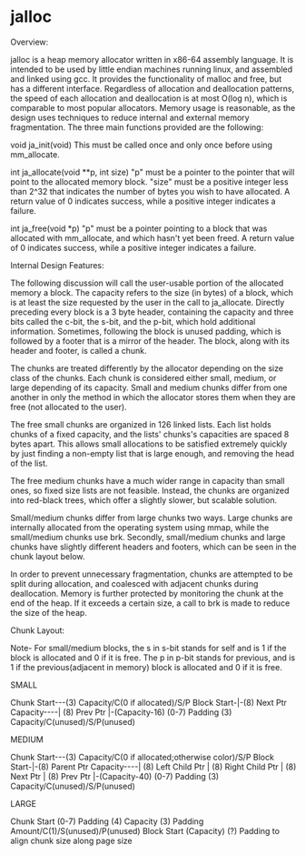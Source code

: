 # jalloc

Overview:

jalloc is a heap memory allocator written in x86-64 assembly language.  It is 
intended to be used by little endian machines running linux, and assembled
and linked using gcc.  It provides the functionality of malloc and free, but
has a different interface.  Regardless of allocation and deallocation patterns,
the speed of each allocation and deallocation is at most O(log n), which is 
comparable to most popular allocators.  Memory usage is reasonable, as the 
design uses techniques to reduce internal and external memory fragmentation.
The three main functions provided are the following:

void ja_init(void)
This must be called once and only once before using mm_allocate.

int ja_allocate(void **p, int size)
"p" must be a pointer to the pointer that will point to the allocated memory
block.  "size" must be a positive integer less than 2^32 that indicates the 
number of bytes you wish to have allocated.  A return value of 0 indicates 
success, while a positive integer indicates a failure.

int ja_free(void *p)
"p" must be a pointer pointing to a block that was allocated with mm_allocate,
and which hasn't yet been freed.  A return value of 0 indicates success, while a
positive integer indicates a failure.



Internal Design Features:

The following discussion will call the user-usable portion of the allocated
memory a block.  The capacity refers to the size (in bytes) of a block,
which is at least the size requested by the user in the call to ja_allocate.
Directly preceding every block is a 3 byte header, containing the capacity and
three bits called the c-bit, the s-bit, and the p-bit, which hold additional
information.  Sometimes, following the block is unused padding, which is 
followed by a footer that is a mirror of the header.  The block, along with its
header and footer, is called a chunk.

The chunks are treated differently by the allocator depending on the 
size class of the chunks.  Each chunk is considered either small, medium, or
large depending of its capacity.  Small and medium chunks differ from one
another in only the method in which the allocator stores them when they are
free (not allocated to the user).

The free small chunks are organized in 126 linked lists.  Each list holds chunks
of a fixed capacity, and the lists' chunks's capacities are spaced 8 bytes 
apart.  This allows small allocations to be satisfied extremely quickly by just
finding a non-empty list that is large enough, and removing the head of the list.

The free medium chunks have a much wider range in capacity than small ones, so
fixed size lists are not feasible.  Instead, the chunks are organized into
red-black trees, which offer a slightly slower, but scalable solution.

Small/medium chunks differ from large chunks two ways.  Large chunks are
internally allocated from the operating system using mmap, while the 
small/medium chunks use brk.  Secondly, small/medium chunks and large chunks
have slightly different headers and footers, which can be seen in the chunk
layout below.

In order to prevent unnecessary fragmentation, chunks are attempted to be split
during allocation, and coalesced with adjacent chunks during deallocation.
Memory is further protected by monitoring the chunk at the end of the heap.  If
it exceeds a certain size, a call to brk is made to reduce the size of the heap.



Chunk Layout:

Note- For small/medium blocks, the s in s-bit stands for self and is 1 if the
block is allocated and 0 if it is free.  The p in p-bit stands for previous, and
is 1 if the previous(adjacent in memory) block is allocated and 0 if it is free.

SMALL

Chunk Start---(3)   Capacity/C(0 if allocated)/S/P
Block Start-|-(8)   Next Ptr
Capacity----| (8)   Prev Ptr
            |-(Capacity-16)
              (0-7) Padding
              (3)   Capacity/C(unused)/S/P(unused)

MEDIUM

Chunk Start---(3)   Capacity/C(0 if allocated;otherwise color)/S/P
Block Start-|-(8)   Parent Ptr
Capacity----| (8)   Left Child Ptr
            | (8)   Right Child Ptr
            | (8)   Next Ptr
            | (8)   Prev Ptr
            |-(Capacity-40)
              (0-7) Padding
              (3)   Capacity/C(unused)/S/P(unused)

LARGE

Chunk Start   (0-7) Padding
              (4)   Capacity
              (3)   Padding Amount/C(1)/S(unused)/P(unused)
Block Start   (Capacity)
              (?)   Padding to align chunk size along page size
